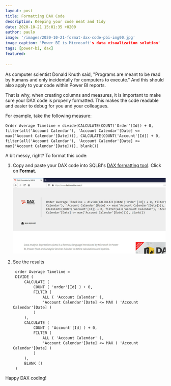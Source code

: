 ```yaml
---
layout: post
title: Formatting DAX Code
description: Keeping your code neat and tidy
date: 2020-10-21 15:01:35 +0200
author: paulo
image: '/images/2020-10-21-format-dax-code-pbi-img00.jpg'
image_caption: 'Power BI is Microsoft's data visualization solution'
tags: [power-bi, dax]
featured:

---
```


As computer scientist Donald Knuth said, "Programs are meant to be read by humans and only incidentally for computers to execute." And this should also apply to your code within Power BI reports. 

That is why, when creating columns and measures, it is important to make sure your DAX code is properly formatted. This makes the code readable and easier to debug for you and your colleagues.  

For example, take the following measure: 


	Order Average Timeline = divide(CALCULATE(COUNT('Order'[Id]) + 0, filter(all('Account Calendar'), 'Account Calendar'[Date] <= max('Account Calendar'[Date]))), CALCULATE(COUNT('Account'[Id]) + 0, filter(all('Account Calendar'), 'Account Calendar'[Date] <= max('Account Calendar'[Date]))), blank()) 


A bit messy, right? To format this code:

1. Copy and paste your DAX code into SQLBI's [DAX formatting tool](https://www.daxformatter.com/). Click on **Format**. 

	![2020-10-21-format-dax-code-pbi-img01](/images/2020-10-21-format-dax-code-pbi-img01.jpg) 

2. See the results 

		order Average Timeline =
		DIVIDE (
			CALCULATE (
				COUNT ( 'order'[Id] ) + 0,
				FILTER (
					ALL ( 'Account Calendar' ),
					'Account Calendar'[Date] <= MAX ( 'Account Calendar'[Date] )
				)
			),
			CALCULATE (
				COUNT ( 'Account'[Id] ) + 0,
				FILTER (
					ALL ( 'Account Calendar' ),
					'Account Calendar'[Date] <= MAX ( 'Account Calendar'[Date] )
				)
			),
			BLANK ()
		)
  
Happy DAX coding!